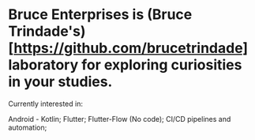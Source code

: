 # Bruce Enterprises is (Bruce Trindade's)[https://github.com/brucetrindade] laboratory for exploring curiosities in your studies.

Currently interested in:

Android - Kotlin;
Flutter;
Flutter-Flow (No code);
CI/CD pipelines and automation;
